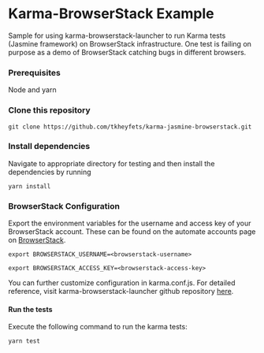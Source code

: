  Karma-BrowserStack Example
=========

Sample for using karma-browserstack-launcher to run Karma tests (Jasmine framework) on BrowserStack infrastructure.
One test is failing on purpose as a demo of BrowserStack catching bugs in different browsers.

### Prerequisites
Node and yarn

### Clone this repository
`git clone https://github.com/tkheyfets/karma-jasmine-browserstack.git`

### Install dependencies

Navigate to appropriate directory for testing and then install the dependencies by running

`yarn install`

### BrowserStack Configuration

Export the environment variables for the username and access key of your BrowserStack account.
These can be found on the automate accounts page on [BrowserStack](https://www.browserstack.com/accounts/automate).

`export BROWSERSTACK_USERNAME=<browserstack-username>`

`export BROWSERSTACK_ACCESS_KEY=<browserstack-access-key>`

You can further customize configuration in karma.conf.js. For detailed reference, visit karma-browserstack-launcher github repository [here](https://github.com/browserstack/karma-browserstack-launcher).

#### Run the tests

Execute the following command to run the karma tests:

`yarn test`

